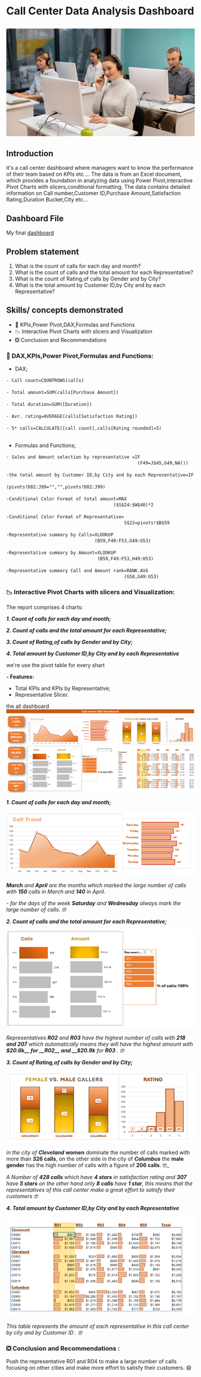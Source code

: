 # Call Center Data Analysis Dashboard
![](call.png)
--

## Introduction
it's a call center dashboard where managers want to know the performance of their team based on KPIs etc ...
The data is from an Excel document, which provides a foundation in analyzing data using Power Pivot,interactive Pivot Charts with slicers,conditional formatting. The data contains detailed information on Call number,Customer ID,Purchase Amount,Satisfaction Rating,Duration Bucket,City etc...

## Dashboard File
My final [dashboard](https://github.com/Othmane-data/Call-Center-Data-Analysis-Report-by-Excel/blob/main/Call-Center-data-excel-portfolio-project.xlsx)

## Problem statement
1. What is the count of calls for each day and month?
2. What is the count of calls and the total amount for each Representative?
3. What is the count of Rating,of calls by Gender and by City?
4. What is the total amount by Customer ID,by City and by each Representative?

## Skills/ concepts demonstrated
- 🧮 KPIs,Power Pivot,DAX,Formulas and Functions
- 📉 Interactive Pivot Charts with slicers and Visualization
- ❎ Conclusion and Recommendations


### 🧮 DAX,KPIs,Power Pivot,Formulas and Functions:

- DAX;
```
- Call count=COUNTROWS(calls)

- Total amount=SUM(calls[Purchase Amount])

- Total duration=SUM([Duration])

- Avr. rating=AVERAGE(calls[Satisfaction Rating])

- 5* calls=CALCULATE([call count],calls[Rating rounded]=5)
  
```
  
- Formulas and Functions;
```
- Sales and Amount selection by representative =IF
                                                 (F49=J$45,G49,NA())

-the total amount by Customer ID,by City and by each Representative=IF
                                             (pivots!D82:J99="","",pivots!D82:J99)

-Conditional Color Format of total amount=MAX
                                        ($S$24:$W$40)*2

-Conditional Color Format of Representative=
                                            S$22=pivots!$B$59

-Representative summary by Calls=XLOOKUP
                                 (B59,F49:F53,G49:G53)

-Representative summary by Amount=XLOOKUP
                                  (B59,F49:F53,H49:H53)

-Representative summary Call and Amount rank=RANK.AVG
                                            (G58,G49:G53)

```

### 📉 Interactive Pivot Charts with slicers and Visualization:
The report comprises 4 charts:

___1. Count of calls for each day and month;___

___2. Count of calls and the total amount for each Representative;___

___3. Count of Rating,of calls by Gender and by City;___

___4. Total amount by Customer ID,by City and by each Representative___

we're use the pivot table for every shart

__- Features:__
- Total KPIs and KPIs by Representative;
- Representative Slicer.

the all dashboard ![](call-center.PNG)


___1. Count of calls for each day and month;___

![](CALLTREND.PNG)

____March___ and ___April___ are the months which marked the large number of calls with ___150___ calls in March and ___140___ in April._

_- for the days of the week ___Saturday___ and ___Wednesday___ always mark the large number of calls. 🤓_

___2. Count of calls and the total amount for each Representative;___

![](CALLS-AMOUNT.PNG)

_Representatives ___R02___ and ___R03___ have the highest number of calls with ___218 and 207___ which automatically means they will have the highest amount with __$20.6k__ for __R02__ and __$20.9k__ for __R03__ . 🤓_

___3. Count of Rating,of calls by Gender and by City;___

![](RATING.PNG)

_in the city of __Cleveland___ __women__ dominate the number of calls marked with more than __326 calls__, on the other side in the city of ___Columbus___ the __male gender__ has the high number of calls with a figure of __206 calls__. 🤓_

_A Number of __428 calls__ which have __4 stars__ in satisfaction rating and __307__ have __5 stars__ on the other hand only __8 calls__ have __1 star__, this means that the representatives of this call center make a great effort to satisfy their customers 🤓_

___4. Total amount by Customer ID,by City and by each Representative___

![](TABLE.PNG)

_This table represents the amount of each representative in this call center by city and by Customer ID . 🤓_

### ❎ Conclusion and Recommendations :

Push the representative R01 and R04 to make a large number of calls focusing on other cities and make more effort to satisfy their customers. 😄
